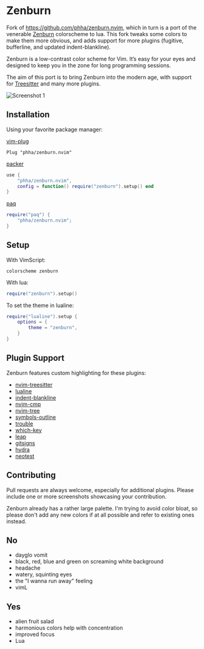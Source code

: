 Zenburn
=======

Fork of https://github.com/phha/zenburn.nvim, which in turn is a port of the
venerable [Zenburn](https://github.com/jnurmine/Zenburn)
colorscheme to lua. This fork tweaks some colors to make them more obvious, and
adds support for more plugins (fugitive, bufferline, and updated
indent-blankline).

Zenburn is a low-contrast color scheme for Vim. It’s easy for your eyes and
designed to keep you in the zone for long programming sessions.

The aim of this port is to bring Zenburn into the modern age, with support for
[Treesitter](https://github.com/nvim-treesitter/nvim-treesitter) and many
more plugins.

![Screenshot 1](images/screenshot01.png)

Installation
------------

Using your favorite package manager:

[vim-plug](https://github.com/junegunn/vim-plug)

```vim
Plug "phha/zenburn.nvim"
```

[packer](https://github.com/wbthomason/packer.nvim)

```lua
use {
    "phha/zenburn.nvim",
    config = function() require("zenburn").setup() end
}
```

[paq](https://github.com/savq/paq-nvim)

```lua
require("paq") {
    "phha/zenburn.nvim";
}
```

Setup
-----

With VimScript:

```vim
colorscheme zenburn
```

With lua:

```lua
require("zenburn").setup()
```

To set the theme in lualine:

```lua
require("lualine").setup {
    options = {
        theme = "zenburn",
    }
}
```

Plugin Support
--------------

Zenburn features custom highlighting for these plugins:

* [nvim-treesitter](https://github.com/nvim-treesitter/nvim-treesitter)
* [lualine](https://github.com/nvim-lualine/lualine.nvim)
* [indent-blankline](https://github.com/lukas-reineke/indent-blankline.nvim)
* [nvim-cmp](https://github.com/hrsh7th/nvim-cmp)
* [nvim-tree](https://github.com/kyazdani42/nvim-tree.lua)
* [symbols-outline](https://github.com/simrat39/symbols-outline.nvim)
* [trouble](https://github.com/folke/trouble.nvim)
* [which-key](https://github.com/folke/which-key.nvim)
* [leap](https://github.com/ggandor/leap.nvim)
* [gitsigns](https://github.com/lewis6991/gitsigns.nvim)
* [hydra](https://github.com/anuvyklack/hydra.nvim)
* [neotest](https://github.com/nvim-neotest/neotest)

Contributing
------------

Pull requests are always welcome, especially for additional plugins. Please
include one or more screenshots showcasing your contribution.

Zenburn already has a rather large palette. I'm trying to avoid color bloat,
so please don't add any new colors if at all possible and refer to existing
ones instead.

No
--
* dayglo vomit
* black, red, blue and green on screaming white background
* headache
* watery, squinting eyes
* the "I wanna run away" feeling
* vimL

Yes
---
* alien fruit salad
* harmonious colors help with concentration
* improved focus
* Lua
